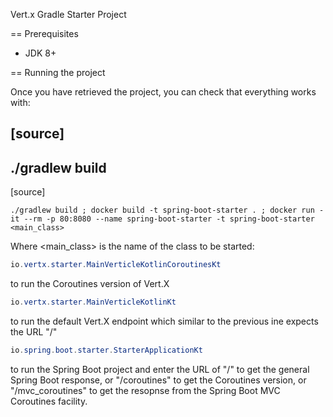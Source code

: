 Vert.x Gradle Starter Project

== Prerequisites

* JDK 8+

== Running the project

Once you have retrieved the project, you can check that everything works with:

[source]
----
./gradlew build
----

[source]
```shell script
./gradlew build ; docker build -t spring-boot-starter . ; docker run -it --rm -p 80:8080 --name spring-boot-starter -t spring-boot-starter <main_class>

```
Where <main_class> is the name of the class to be started:
```java
io.vertx.starter.MainVerticleKotlinCoroutinesKt
```
to run the Coroutines version of Vert.X

```java
io.vertx.starter.MainVerticleKotlinKt
```
to run the default Vert.X endpoint which similar to the previous ine expects the URL "/"

```java
io.spring.boot.starter.StarterApplicationKt
```
to run the Spring Boot project and enter the URL of "/" to get the general Spring Boot response, or "/coroutines" to get the Coroutines version, or "/mvc_coroutines" to get the resopnse from the Spring Boot MVC Coroutines facility.  
